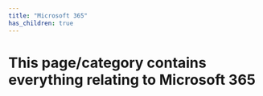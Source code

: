 ```yaml
---
title: "Microsoft 365"
has_children: true
---
```


# This page/category contains everything relating to Microsoft 365 
